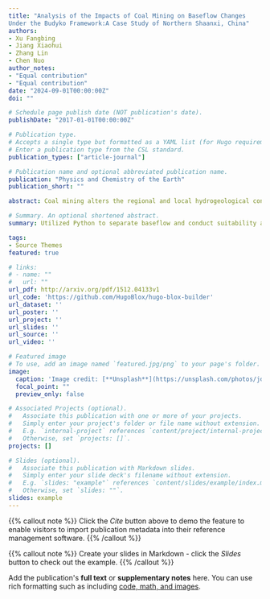 ```yaml
---
title: "Analysis of the Impacts of Coal Mining on Baseflow Changes
Under the Budyko Framework:A Case Study of Northern Shaanxi, China"
authors:
- Xu Fangbing
- Jiang Xiaohui
- Zhang Lin
- Chen Nuo
author_notes:
- "Equal contribution"
- "Equal contribution"
date: "2024-09-01T00:00:00Z"
doi: ""

# Schedule page publish date (NOT publication's date).
publishDate: "2017-01-01T00:00:00Z"

# Publication type.
# Accepts a single type but formatted as a YAML list (for Hugo requirements).
# Enter a publication type from the CSL standard.
publication_types: ["article-journal"]

# Publication name and optional abbreviated publication name.
publication: "Physics and Chemistry of the Earth"
publication_short: ""

abstract: Coal mining alters the regional and local hydrogeological conditions and subsurface parameters, significantly impacting the hydrological cycle. Baseflow is particularly sensitive to changes in subsurface parameters and hydrogeological conditions. Therefore, studying the impact of coal mining on baseflow is crucial for understanding its effects on the water cycle. This paper investigates the applicability of 9 baseflow separation methods in the mining area of northern Shaanxi. The M-K and Pettitt tests are employed to determine the mutation years of baseflow. Finally, within the Budyko framework, the elasticity coefficient is calculated to estimate the changes in baseflow caused by variations in precipitation, potential evapotranspiration, and subsurface parameter n. The results indicate that:(1) The Chapman-Maxwell and the Boughton-Chapman separation method are the most suitable for the typical watersheds in the mining area of northern Shaanxi. (2) During the study period, baseflow experienced a mutation in the late 1990s and showed an overall declining trend. (3) The impact of coal mining activities on baseflow varies across different sub-watersheds, with the contribution size correlating well with the coal mining volume in each watershed.

# Summary. An optional shortened abstract.
summary: Utilized Python to separate baseflow and conduct suitability analysis. Within the Budyko framework, calculated the elasticity coefficient to estimate baseflow changes caused by variations in precipitation, potential evapotranspiration, and the subsurface parameter.

tags:
- Source Themes
featured: true

# links:
# - name: ""
#   url: ""
url_pdf: http://arxiv.org/pdf/1512.04133v1
url_code: 'https://github.com/HugoBlox/hugo-blox-builder'
url_dataset: ''
url_poster: ''
url_project: ''
url_slides: ''
url_source: ''
url_video: ''

# Featured image
# To use, add an image named `featured.jpg/png` to your page's folder. 
image:
  caption: 'Image credit: [**Unsplash**](https://unsplash.com/photos/jdD8gXaTZsc)'
  focal_point: ""
  preview_only: false

# Associated Projects (optional).
#   Associate this publication with one or more of your projects.
#   Simply enter your project's folder or file name without extension.
#   E.g. `internal-project` references `content/project/internal-project/index.md`.
#   Otherwise, set `projects: []`.
projects: []

# Slides (optional).
#   Associate this publication with Markdown slides.
#   Simply enter your slide deck's filename without extension.
#   E.g. `slides: "example"` references `content/slides/example/index.md`.
#   Otherwise, set `slides: ""`.
slides: example
---
```


{{% callout note %}}
Click the *Cite* button above to demo the feature to enable visitors to import publication metadata into their reference management software.
{{% /callout %}}

{{% callout note %}}
Create your slides in Markdown - click the *Slides* button to check out the example.
{{% /callout %}}

Add the publication's **full text** or **supplementary notes** here. You can use rich formatting such as including [code, math, and images](https://docs.hugoblox.com/content/writing-markdown-latex/).
